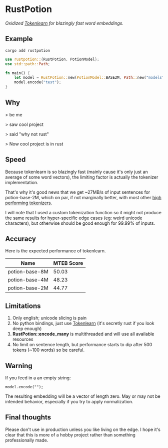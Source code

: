 # RustPotion
*Oxidized [Tokenlearn](https://github.com/MinishLab/tokenlearn) for blazingly fast word embeddings.*
 

## Example

```
cargo add rustpotion 
```

```rust
use rustpotion::{RustPotion, PotionModel};
use std::path::Path;

fn main() {
    let model = RustPotion::new(PotionModel::BASE2M, Path::new("models"));
    model.encode("test");
}
```

## Why
\> be me

\> saw cool project

\> said "why not rust"

\> Now cool project is in rust

## Speed

Because tokenlearn is so blazingly fast (mainly cause it's only just an average of some word vectors), the limiting factor is actually the tokenizer implementation.

That's why it's good news that we get ~27MB/s of input sentences for potion-base-2M, which on par, if not marginally better, with most other [high performing tokenizers](https://github.com/huggingface/tokenizers).

I will note that I used a custom tokenization function so it might not produce the same results for hyper-specific edge cases (eg: weird unicode characters), but otherwise should be good enough for 99.99% of inputs.

## Accuracy

Here is the expected performance of tokenlearn.

| Name | MTEB Score |
| --- | --- |
| potion-base-8M | 50.03 |
| potion-base-4M | 48.23 |
| potion-base-2M | 44.77 |

## Limitations

1. Only english; unicode slicing is pain
2. No python bindings, just use [Tokenlearn](https://github.com/MinishLab/tokenlearn) (it's secretly rust if you look deep enough)
3. **RustPotion::encode_many** is multithreaded and will use all available resources
4. No limit on sentence length, but performance starts to dip after 500 tokens (~100 words) so be careful.

## Warning
If you feed in a an empty string:
```
model.encode("");
```
The resulting embedding will be a vector of length zero. May or may not be intended behavior, especially if you try to apply normalization.

## Final thoughts
Please don't use in production unless you like living on the edge. I hope it's clear that this is more of a hobby project rather than something professionally made.
